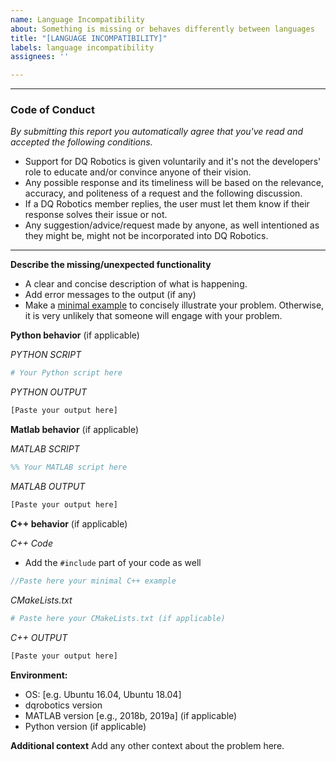 ```yaml
---
name: Language Incompatibility
about: Something is missing or behaves differently between languages
title: "[LANGUAGE INCOMPATIBILITY]"
labels: language incompatibility
assignees: ''

---
```


**************************
### Code of Conduct
_By submitting this report you automatically agree that you've read and accepted the following conditions._ 
- Support for DQ Robotics is given voluntarily and it's not the developers' role to educate and/or convince anyone of their vision.
- Any possible response and its timeliness will be based on the relevance, accuracy, and politeness of a request and the following discussion.
- If a DQ Robotics member replies, the user must let them know if their response solves their issue or not. 
- Any suggestion/advice/request made by anyone, as well intentioned as they might be, might not be incorporated into DQ Robotics.
*************************

**Describe the missing/unexpected functionality**
- A clear and concise description of what is happening.
- Add error messages to the output (if any)
- Make a [minimal example](https://stackoverflow.com/help/minimal-reproducible-example) to concisely illustrate your problem. Otherwise, it is very unlikely that someone will engage with your problem.

**Python behavior** (if applicable)

*PYTHON SCRIPT*

```python
# Your Python script here
```

*PYTHON OUTPUT*

```bash
[Paste your output here]
```

**Matlab behavior** (if applicable)

*MATLAB SCRIPT*

```matlab
%% Your MATLAB script here
```

*MATLAB OUTPUT*

```bash
[Paste your output here]
```

**C++ behavior** (if applicable)

*C++ Code*
- Add the `#include` part of your code as well

```cpp
//Paste here your minimal C++ example 
```

*CMakeLists.txt*

```cmake
# Paste here your CMakeLists.txt (if applicable)
```

*C++ OUTPUT*
```bash
[Paste your output here]
```

**Environment:**
 - OS: [e.g. Ubuntu 16.04, Ubuntu 18.04]
 - dqrobotics version
 - MATLAB version [e.g., 2018b, 2019a] (if applicable)
 - Python version (if applicable)

**Additional context**
Add any other context about the problem here.
